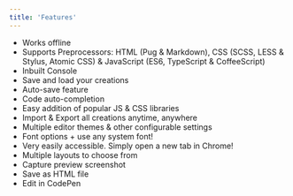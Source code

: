 ```yaml
---
title: 'Features'
---
```


- Works offline
- Supports Preprocessors: HTML (Pug & Markdown), CSS (SCSS, LESS & Stylus, Atomic CSS) & JavaScript (ES6, TypeScript & CoffeeScript)
- Inbuilt Console
- Save and load your creations
- Auto-save feature
- Code auto-completion
- Easy addition of popular JS & CSS libraries
- Import & Export all creations anytime, anywhere
- Multiple editor themes & other configurable settings
- Font options + use any system font!
- Very easily accessible. Simply open a new tab in Chrome!
- Multiple layouts to choose from
- Capture preview screenshot
- Save as HTML file
- Edit in CodePen
